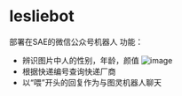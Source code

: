 # lesliebot
部署在SAE的微信公众号机器人
功能：
- 辨识图片中人的性别，年龄，颜值
![image](lesliebot/pic/face_detection.jpg)
- 根据快递编号查询快递厂商
- 以“喂”开头的回复作为与图灵机器人聊天

